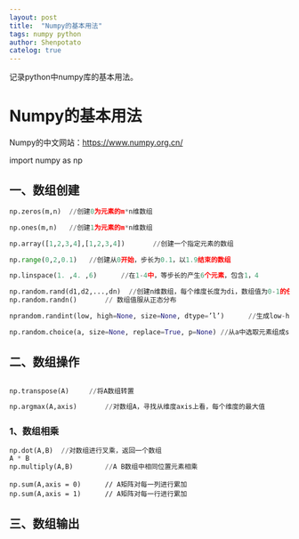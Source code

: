 ```yaml
---
layout: post
title:  "Numpy的基本用法"
tags: numpy python
author: Shenpotato
catelog: true
---
```



记录python中numpy库的基本用法。

# Numpy的基本用法

Numpy的中文网站：https://www.numpy.org.cn/

import numpy as np

## 一、数组创建

```python
np.zeros(m,n)  //创建0为元素的m*n维数组

np.ones(m,n)   //创建1为元素的m*n维数组

np.array([1,2,3,4],[1,2,3,4])		//创建一个指定元素的数组

np.range(0,2,0.1) 	//创建从0开始，步长为0.1，以1.9结束的数组

np.linspace(1. ,4. ,6)		//在1-4中，等步长的产生6个元素，包含1，4

np.random.rand(d1,d2,...,dn)  //创建n维数组，每个维度长度为di，数组值为0-1的任意值
np.random.randn()		// 数组值服从正态分布

nprandom.randint(low, high=None, size=None, dtype=’l’)		//生成low-high区间的，size维度的随机数

np.random.choice(a, size=None, replace=True, p=None) //从a中选取元素组成size大小的数组

```



## 二、数组操作

```python

np.transpose(A)		//将A数组转置

np.argmax(A,axis)		//对数组A，寻找从维度axis上看，每个维度的最大值
```



### 1、数组相乘

```python
np.dot(A,B)  //对数组进行叉乘，返回一个数组
A * B   
np.multiply(A,B)		//A B数组中相同位置元素相乘
```



```
np.sum(A,axis = 0)		// A矩阵对每一列进行累加
np.sum(A,axis = 1)		// A矩阵对每一行进行累加
```



## 三、数组输出

